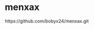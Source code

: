 # menxax  <!DOCTYPE html>
<html>
<head>
<link rel="stylesheet" href="style.css">
</head>
<body>
https://github.com/bobyx24/menxax.git

</body>
</html>

 
